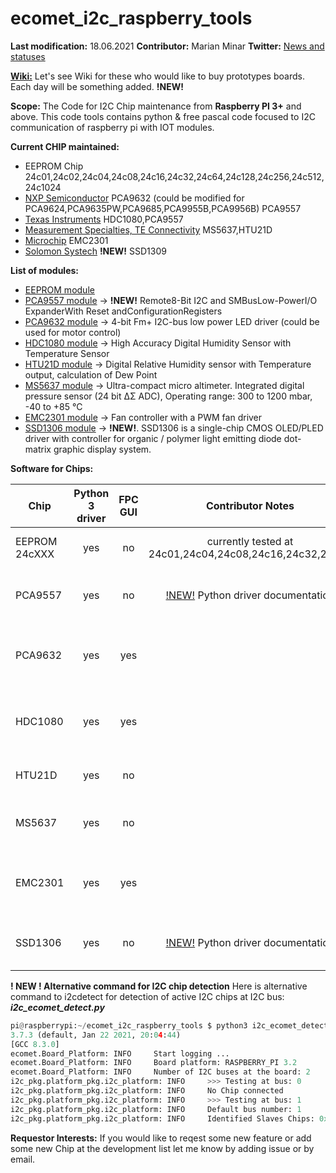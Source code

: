 # ecomet_i2c_raspberry_tools

**Last modification:** 18.06.2021
**Contributor:** Marian Minar
**Twitter:** [News and statuses](https://twitter.com/mminar7)

**[Wiki:](https://github.com/mamin27/ecomet_i2c_raspberry_tools/wiki)** Let's see Wiki for these who would like to buy prototypes boards. Each day will be something added. **!NEW!**

**Scope:**
The Code for I2C Chip maintenance from **Raspberry PI 3+** and above. This code tools contains python & free pascal code focused to I2C communication of raspberry pi with IOT modules.

**Current CHIP maintained:**
* EEPROM Chip
  24c01,24c02,24c04,24c08,24c16,24c32,24c64,24c128,24c256,24c512,24c1024
* [NXP Semiconductor](https://www.nxp.com/)
  PCA9632 (could be modified for PCA9624,PCA9635PW,PCA9685,PCA9955B,PCA9956B)
  PCA9557
* [Texas Instruments](https://www.ti.com/)
  HDC1080,PCA9557
* [Measurement Specialties, TE Connectivity](https://www.te.com/) MS5637,HTU21D
* [Microchip](https://ww1.microchip.com/downloads/en/DeviceDoc/2301.pdf) EMC2301
* [Solomon Systech](https://www.solomon-systech.com/) **!NEW!** SSD1309

**List of modules:**

* [EEPROM module](i2c_pkg/eeprom_pkg/documentation/eeprom_IIC.md)
* [PCA9557 module](i2c_pkg/pca9557_pkg/pca9557_python.IIC.md) -> **!NEW!** Remote8-Bit I2C and SMBusLow-PowerI/O ExpanderWith Reset andConfigurationRegisters
* [PCA9632 module](fpc/pca9632/pca9632_IIC.md) -> 4-bit Fm+ I2C-bus low power LED driver (could be used for motor control)
* [HDC1080 module](fpc/hdc1080/hdc1080_IIC.md) -> High Accuracy Digital Humidity Sensor with Temperature Sensor
* [HTU21D module](i2c_pkg/htu21_pkg/htu21_python_IIC.md) -> Digital Relative Humidity sensor with Temperature output, calculation of Dew Point
* [MS5637 module](i2c_pkg/ms5637_pkg/ms5637_python.IIC.md) ->  Ultra-compact micro altimeter. Integrated digital pressure sensor (24 bit ΔΣ ADC), Operating range: 300 to 1200 mbar, -40 to +85 °C
* [EMC2301 module](fpc/emc2301/emc2301_IIC.md) -> Fan controller with a PWM fan driver
* [SSD1306 module](i2c_pkg/ssd1306_pkg/ssd1306_python.IIC.md) -> **!NEW!**. SSD1306 is a single-chip CMOS OLED/PLED driver with controller for organic / polymer light emitting
diode dot-matrix graphic display system.

**Software for Chips:**

| Chip            | Python 3 driver | FPC GUI  | Contributor Notes            | Planned work                   | Requestor Interests           |
| --------------- |:---------------:|:--------:|:----------------------------:|:------------------------------:|:-----------------------------:|
| EEPROM 24cXXX   |      yes        |    no    | currently tested at 24c01,24c04,24c08,24c16,24c32,24c64                  | prepared next chips for testing                      |                               |
| PCA9557         |      yes        |    no    | [!NEW!](i2c_pkg/pca9557_pkg/pca9557_python.IIC.md) Python driver documentation | chip was tested at testing board           |
| PCA9632         |      yes        |    yes   |                  | testing board developed soon info in wiki                               |                               |
| HDC1080         |      yes        |    yes   |                  | testing board developed soon info in wiki   |                               |
| HTU21D          |      yes        |    no    |                              | currently no GUI planned       |                               |
| MS5637          |      yes        |    no    |                  | chip included in testing board      |
| EMC2301         |      yes        |    yes   |                  | testing board developed soon info in wiki   |                               |
| SSD1306         |      yes        |    no    | [!NEW!](i2c_pkg/ssd1306_pkg/ssd1306_python.IIC.md) Python driver documentation | chip included in testing board    |
 
**! NEW ! Alternative command for I2C chip detection**
Here is alternative command to i2cdetect for detection of active I2C chips at I2C bus:
***i2c_ecomet_detect.py***

``` python
pi@raspberrypi:~/ecomet_i2c_raspberry_tools $ python3 i2c_ecomet_detect.py
3.7.3 (default, Jan 22 2021, 20:04:44)
[GCC 8.3.0]
ecomet.Board_Platform: INFO     Start logging ...
ecomet.Board_Platform: INFO     Board platform: RASPBERRY_PI 3.2
ecomet.Board_Platform: INFO     Number of I2C buses at the board: 2
i2c_pkg.platform_pkg.i2c_platform: INFO     >>> Testing at bus: 0
i2c_pkg.platform_pkg.i2c_platform: INFO     No Chip connected
i2c_pkg.platform_pkg.i2c_platform: INFO     >>> Testing at bus: 1
i2c_pkg.platform_pkg.i2c_platform: INFO     Default bus number: 1
i2c_pkg.platform_pkg.i2c_platform: INFO     Identified Slaves Chips: 0x2f:0x40:0x50:0x51:0x52:0x53:0x54:0x55:0x56:0x57:0x62:0x70:0x76
```
 
**Requestor Interests:**
If you would like to reqest some new feature or add some new Chip at the development list let me know by adding issue or by email.
